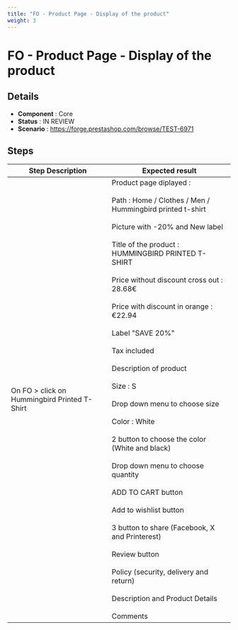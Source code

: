 ```yaml
---
title: "FO - Product Page - Display of the product"
weight: 3
---
```


# FO - Product Page - Display of the product
## Details
* **Component** : Core
* **Status** : IN REVIEW
* **Scenario** : https://forge.prestashop.com/browse/TEST-6971

## Steps
| Step Description | Expected result |
| ----- | ----- |
| On FO > click on Hummingbird Printed T-Shirt | Product page diplayed : <br><br>Path : Home / Clothes / Men / Hummingbird printed t-shirt<br><br>Picture with -20% and New label<br><br>Title of the product : HUMMINGBIRD PRINTED T-SHIRT<br><br>Price without discount cross out : 28.68€<br><br>Price with discount in orange : €22.94<br><br>Label "SAVE 20%"<br><br>Tax included<br><br>Description of product<br><br>Size : S<br><br>Drop down menu to choose size<br><br>Color : White<br><br>2 button to choose the color (White and black)<br><br>Drop down menu to choose quantity<br><br>ADD TO CART button<br><br>Add to wishlist button<br><br>3 button to share (Facebook, X and Printerest)<br><br>Review button<br><br>Policy (security, delivery and return)<br><br>Description and Product Details<br><br>Comments |
